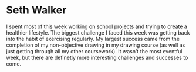 # Seth Walker

I spent most of this week working on school projects and trying to create a healthier lifestyle. The biggest challenge I faced this week was getting back into the habit of exercising regularly. My largest success came from the completion of my non-objective drawing in my drawing course (as well as just getting through all my other coursework). It wasn't the most eventful week, but there are definetly more interesting challenges and successes to come. 
